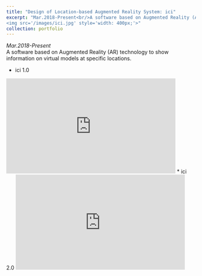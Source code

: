 ```yaml
---
title: "Design of Location-based Augmented Reality System: ici"
excerpt: "Mar.2018-Present<br/>A software based on Augmented Reality (AR) technology to show information on virtual models at specific locations. <br/>
<img src='/images/ici.jpg' style='width: 400px;'>"
collection: portfolio
---
```

*Mar.2018-Present* <br/>
A software based on Augmented Reality (AR) technology to show information on virtual models at specific locations. 
* ici 1.0
<iframe src="https://www.youtube.com/embed/ydcP42Bxf3A?rel=0&amp;showinfo=0" frameborder="0" allow="accelerometer; autoplay; encrypted-media; gyroscope; picture-in-picture" style='width: 450px;height: 253px' allowfullscreen></iframe>
* ici 2.0
<iframe src="https://www.youtube.com/embed/PuqF4zWDouc?rel=0&amp;showinfo=0" frameborder="0" allow="accelerometer; autoplay; encrypted-media; gyroscope; picture-in-picture" style='width: 450px;height: 253px' allowfullscreen></iframe>
